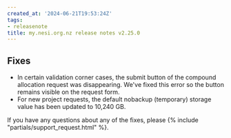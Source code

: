 ```yaml
---
created_at: '2024-06-21T19:53:24Z'
tags:
- releasenote
title: my.nesi.org.nz release notes v2.25.0
---
```


## Fixes

- In certain validation corner cases, the submit button of the compound allocation request was disappearing. We've fixed this error so the button remains visible on the request form.  
- For new project requests, the default nobackup (temporary) storage value has been updated to 10,240 GB.  

If you have any questions about any of the  fixes, please
{% include "partials/support_request.html" %}.

